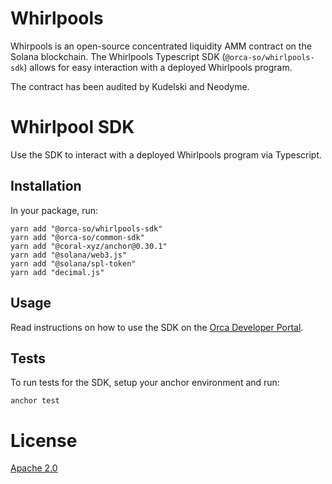 # Whirlpools

Whirpools is an open-source concentrated liquidity AMM contract on the Solana blockchain.
The Whirlpools Typescript SDK (`@orca-so/whirlpools-sdk`) allows for easy interaction with a deployed Whirlpools program.

The contract has been audited by Kudelski and Neodyme.

# Whirlpool SDK

Use the SDK to interact with a deployed Whirlpools program via Typescript.

## Installation

In your package, run:

```
yarn add "@orca-so/whirlpools-sdk"
yarn add "@orca-so/common-sdk"
yarn add "@coral-xyz/anchor@0.30.1"
yarn add "@solana/web3.js"
yarn add "@solana/spl-token"
yarn add "decimal.js"
```

## Usage

Read instructions on how to use the SDK on the [Orca Developer Portal](https://orca-so.gitbook.io/orca-developer-portal/orca/welcome).

## Tests

To run tests for the SDK, setup your anchor environment and run:

```
anchor test
```

# License

[Apache 2.0](https://choosealicense.com/licenses/apache-2.0/)
